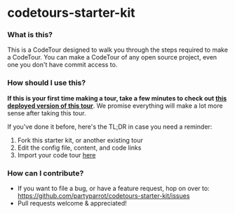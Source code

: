 # codetours-starter-kit

### What is this?

This is a CodeTour designed to walk you through the steps required to make a CodeTour. You can make a CodeTour of any open source project, even one you don't have commit access to.

### How should I use this?

**If this is your first time making a tour, take a few minutes to check out [this deployed version of this tour](https://www.codetours.xyz/tour/partyparrot/codetours-starter-kit)**. We promise everything will make a lot more sense after taking this tour.

If you've done it before, here's the TL;DR in case you need a reminder:

1. Fork this starter kit, or another existing tour
2. Edit the config file, content, and code links
3. Import your code tour [here](https://www.codetours.xyz/)

### How can I contribute?
- If you want to file a bug, or have a feature request, hop on over to: https://github.com/partyparrot/codetours-starter-kit/issues
- Pull requests welcome & appreciated! 
